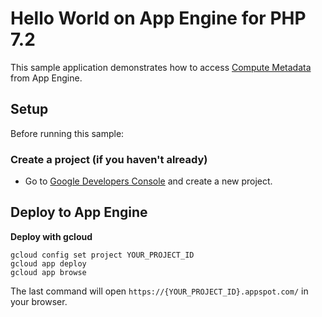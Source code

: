 # Hello World on App Engine for PHP 7.2

This sample application demonstrates how to access
[Compute Metadata](https://cloud.google.com/compute/docs/storing-retrieving-metadata)
from App Engine.

## Setup

Before running this sample:

### Create a project (if you haven't already)

- Go to
  [Google Developers Console](https://console.developers.google.com/project)
  and create a new project.

## Deploy to App Engine

**Deploy with gcloud**

```
gcloud config set project YOUR_PROJECT_ID
gcloud app deploy
gcloud app browse
```

The last command will open `https://{YOUR_PROJECT_ID}.appspot.com/`
in your browser.
